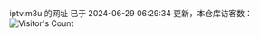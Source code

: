 iptv.m3u 的网址 已于 2024-06-29 06:29:34 更新，本仓库访客数：![Visitor's Count](https://profile-counter.glitch.me/pxiptv_TV/count.svg)
